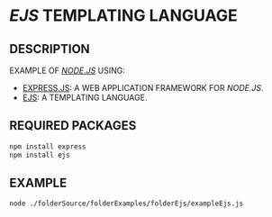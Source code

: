 # _EJS_ TEMPLATING LANGUAGE

## DESCRIPTION

EXAMPLE OF [_NODE.JS_](https://nodejs.org) USING:

* [EXPRESS.JS](https://expressjs.com): A WEB APPLICATION FRAMEWORK FOR _NODE.JS_.
* [EJS](https://ejs.co): A TEMPLATING LANGUAGE.

## REQUIRED PACKAGES
  
```bash
npm install express
npm install ejs
```

## EXAMPLE

```bash
node ./folderSource/folderExamples/folderEjs/exampleEjs.js
```
